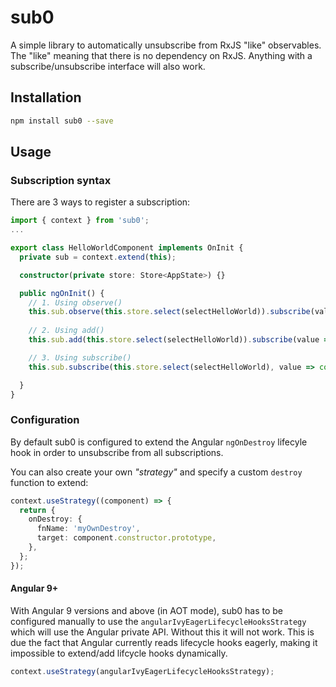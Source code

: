 # sub0

A simple library to automatically unsubscribe from RxJS "like" observables. The "like" meaning that there is no
dependency on RxJS. Anything with a subscribe/unsubscribe interface will also work.

## Installation

```bash
npm install sub0 --save
```

## Usage

### Subscription syntax

There are 3 ways to register a subscription:

```ts
import { context } from 'sub0';
...

export class HelloWorldComponent implements OnInit {
  private sub = context.extend(this);

  constructor(private store: Store<AppState>) {}

  public ngOnInit() {
    // 1. Using observe()
    this.sub.observe(this.store.select(selectHelloWorld)).subscribe(value => console.log(value));
   
    // 2. Using add()
    this.sub.add(this.store.select(selectHelloWorld)).subscribe(value => console.log(value));

    // 3. Using subscribe()
    this.sub.subscribe(this.store.select(selectHelloWorld), value => console.log(value));

  }
}
```

### Configuration

By default sub0 is configured to extend the Angular `ngOnDestroy` lifecyle hook in order to unsubscribe from all 
subscriptions. 

You can also create your own _"strategy"_ and specify a custom `destroy` function to extend:

```ts
context.useStrategy((component) => {
  return {
    onDestroy: {
      fnName: 'myOwnDestroy',
      target: component.constructor.prototype,
    },
  };
});
```

#### Angular 9+

With Angular 9 versions and above (in AOT mode), sub0 has to be configured manually to use the
`angularIvyEagerLifecycleHooksStrategy` which will use the Angular private API. Without this it will not work.
This is due the fact that Angular currently reads lifecycle hooks eagerly, making it impossible to extend/add lifcycle
hooks dynamically.

```ts
context.useStrategy(angularIvyEagerLifecycleHooksStrategy);
```
